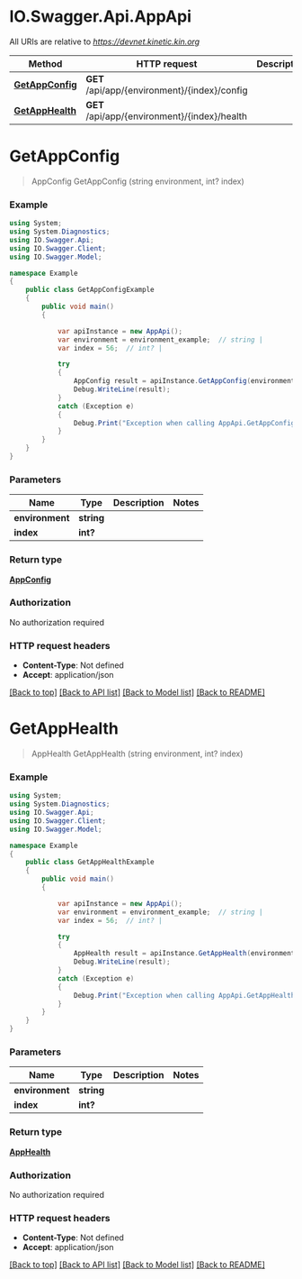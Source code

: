 # IO.Swagger.Api.AppApi

All URIs are relative to *https://devnet.kinetic.kin.org*

Method | HTTP request | Description
------------- | ------------- | -------------
[**GetAppConfig**](AppApi.md#getappconfig) | **GET** /api/app/{environment}/{index}/config | 
[**GetAppHealth**](AppApi.md#getapphealth) | **GET** /api/app/{environment}/{index}/health | 

<a name="getappconfig"></a>
# **GetAppConfig**
> AppConfig GetAppConfig (string environment, int? index)



### Example
```csharp
using System;
using System.Diagnostics;
using IO.Swagger.Api;
using IO.Swagger.Client;
using IO.Swagger.Model;

namespace Example
{
    public class GetAppConfigExample
    {
        public void main()
        {

            var apiInstance = new AppApi();
            var environment = environment_example;  // string | 
            var index = 56;  // int? | 

            try
            {
                AppConfig result = apiInstance.GetAppConfig(environment, index);
                Debug.WriteLine(result);
            }
            catch (Exception e)
            {
                Debug.Print("Exception when calling AppApi.GetAppConfig: " + e.Message );
            }
        }
    }
}
```

### Parameters

Name | Type | Description  | Notes
------------- | ------------- | ------------- | -------------
 **environment** | **string**|  | 
 **index** | **int?**|  | 

### Return type

[**AppConfig**](AppConfig.md)

### Authorization

No authorization required

### HTTP request headers

 - **Content-Type**: Not defined
 - **Accept**: application/json

[[Back to top]](#) [[Back to API list]](../README.md#documentation-for-api-endpoints) [[Back to Model list]](../README.md#documentation-for-models) [[Back to README]](../README.md)

<a name="getapphealth"></a>
# **GetAppHealth**
> AppHealth GetAppHealth (string environment, int? index)



### Example
```csharp
using System;
using System.Diagnostics;
using IO.Swagger.Api;
using IO.Swagger.Client;
using IO.Swagger.Model;

namespace Example
{
    public class GetAppHealthExample
    {
        public void main()
        {

            var apiInstance = new AppApi();
            var environment = environment_example;  // string | 
            var index = 56;  // int? | 

            try
            {
                AppHealth result = apiInstance.GetAppHealth(environment, index);
                Debug.WriteLine(result);
            }
            catch (Exception e)
            {
                Debug.Print("Exception when calling AppApi.GetAppHealth: " + e.Message );
            }
        }
    }
}
```

### Parameters

Name | Type | Description  | Notes
------------- | ------------- | ------------- | -------------
 **environment** | **string**|  | 
 **index** | **int?**|  | 

### Return type

[**AppHealth**](AppHealth.md)

### Authorization

No authorization required

### HTTP request headers

 - **Content-Type**: Not defined
 - **Accept**: application/json

[[Back to top]](#) [[Back to API list]](../README.md#documentation-for-api-endpoints) [[Back to Model list]](../README.md#documentation-for-models) [[Back to README]](../README.md)

